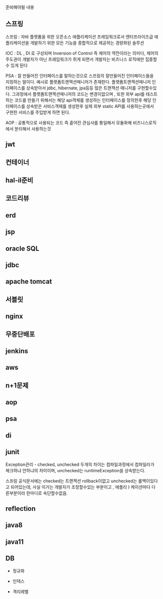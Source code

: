 준비해야될 내용

## 스프링

스프링 : 자바 플랫폼을 위한 오픈소스 애플리케이션 프레임워크로서 엔터프라이즈급 애플리케이션을 개발하기 위한 모든 기능을 종합적으로 제공하는 경량화된 솔루션

IOC : DL , DI 로 구성되며 Inversion of Control 즉 제어의 역전이라는 의미다, 제어의 주도권이 개발자가 아닌 프레임워크가 쥐게 되면서 개발자는 비즈니스 로직에만 집중할수 있게 된다

PSA : 잘 만들어진 인터페이스를 말하는것으로 스프링의 잘만들어진 인터페이스들을 지칭하는 말이다.
예시로 플랫폼트랜잭션매니저가 존재한다. 플랫폼트랜잭션매니저 인터페이스를 상속받아서 jdbc, hibernate, jpa등등 많은 트랜잭션 매니저를 구현할수있다.
그과정에서 플랫폼트랜잭션매니저의 코드는 변경이없으며 , 또한 외부 api를 테스트하는 코드를 만들기 위해서는 해당 api객체를 생성하는 인터페이스를 정의한후 해당 인터페이스를 상속받은 서비스객체를 생성한후 실제 외부 static API를 사용하는곳에서 구현한 서비스를 주입받게 하면 된다.

AOP : 공통적으로 사용되는 코드 즉 흩어진 관심사를 통일해서 모듈화해 비즈니스로직에서 분리해서 사용하는것


## jwt 



## 컨테이너

## hal-il준비 

## 코드리뷰

## erd

## jsp

## oracle SQL

## jdbc

## apache tomcat

## 서블릿

## nginx 

## 무중단배포 

## jenkins 

## aws 

## n+1문제

## aop 

## psa 

## di 

## junit 

Exception관리 - checked, unchecked 두개의 차이는 컴파일과정에서 컴파일러가 체크하냐 안하냐의 차이이며, unchecked는 runtimeException을 상속받는다.

스프링 공식문서에는 checked는 트랜잭션 rollback이없고 unchecked는 롤백이있다고 되어있는데, 사실 이거는 개발자가 조정할수있는 부분이고 , 애플리ㅏ케이션마다 다른부분이라 한마디로 속단할수없음.


## reflection

## java8 

## java11

## DB

- 정규화

- 인덱스

- 격리레벨
